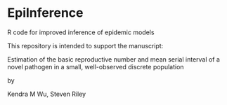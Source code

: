 # EpiInference
R code for improved inference of epidemic models

This repository is intended to support the manuscript:

Estimation of the basic reproductive number and mean serial interval of a novel pathogen in a small, well-observed discrete population

by

Kendra M Wu, Steven Riley
